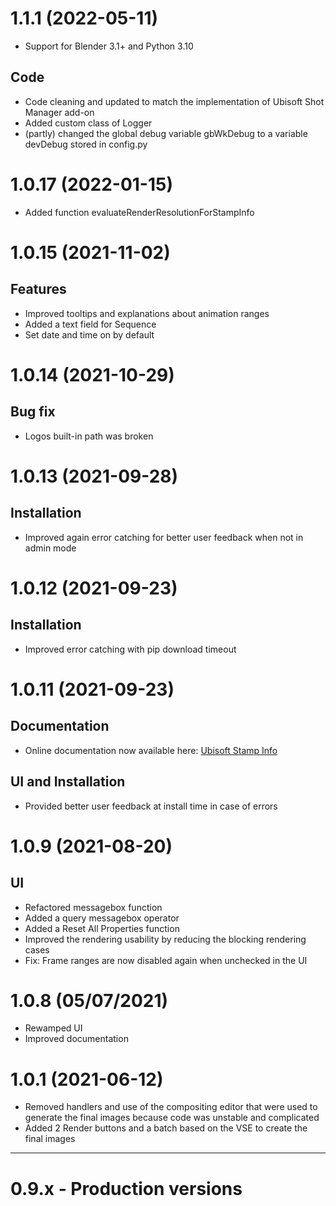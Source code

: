 # 1.1.1 (2022-05-11)

- Support for Blender 3.1+ and Python 3.10

## Code

- Code cleaning and updated to match the implementation of Ubisoft Shot Manager add-on
- Added custom class of Logger
- (partly) changed the global debug variable gbWkDebug to a variable devDebug stored in config.py

# 1.0.17 (2022-01-15)

- Added function evaluateRenderResolutionForStampInfo


# 1.0.15 (2021-11-02)

## Features

- Improved tooltips and explanations about animation ranges
- Added a text field for Sequence
- Set date and time on by default


# 1.0.14 (2021-10-29)

## Bug fix

- Logos built-in path was broken


# 1.0.13 (2021-09-28)

## Installation

- Improved again error catching for better user feedback when not in admin mode


# 1.0.12 (2021-09-23)

## Installation

- Improved error catching with pip download timeout


# 1.0.11 (2021-09-23)

## Documentation

- Online documentation now available here: [Ubisoft Stamp Info](https://ubisoft-stampinfo.readthedocs.io/)

## UI and Installation

- Provided better user feedback at install time in case of errors


# 1.0.9 (2021-08-20)

## UI

- Refactored messagebox function
- Added a query messagebox operator
- Added a Reset All Properties function
- Improved the rendering usability by reducing the blocking rendering cases
- Fix: Frame ranges are now disabled again when unchecked in the UI


# 1.0.8 (05/07/2021)

- Rewamped UI
- Improved documentation


# 1.0.1 (2021-06-12)

- Removed handlers and use of the compositing editor that were used to generate the final images
because code was unstable and complicated
- Added 2 Render buttons and a batch based on the VSE to create the final images


--------

# 0.9.x - Production versions


